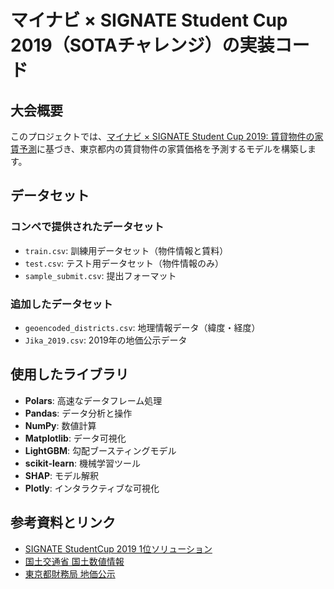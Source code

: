 # マイナビ × SIGNATE Student Cup 2019（SOTAチャレンジ）の実装コード

## 大会概要
このプロジェクトでは、[マイナビ × SIGNATE Student Cup 2019: 賃貸物件の家賃予測](https://signate.jp/competitions/264)に基づき、東京都内の賃貸物件の家賃価格を予測するモデルを構築します。

## データセット
### コンペで提供されたデータセット
- `train.csv`: 訓練用データセット（物件情報と賃料）
- `test.csv`: テスト用データセット（物件情報のみ）
- `sample_submit.csv`: 提出フォーマット
### 追加したデータセット
- `geoencoded_districts.csv`: 地理情報データ（緯度・経度）
- `Jika_2019.csv`: 2019年の地価公示データ

## 使用したライブラリ
- **Polars**: 高速なデータフレーム処理
- **Pandas**: データ分析と操作
- **NumPy**: 数値計算
- **Matplotlib**: データ可視化
- **LightGBM**: 勾配ブースティングモデル
- **scikit-learn**: 機械学習ツール
- **SHAP**: モデル解釈
- **Plotly**: インタラクティブな可視化

## 参考資料とリンク
- [SIGNATE StudentCup 2019 1位ソリューション](https://github.com/analokmaus/signate-studentcup2019/)
- [国土交通省 国土数値情報](https://nlftp.mlit.go.jp/)
- [東京都財務局 地価公示](https://www.zaimu.metro.tokyo.lg.jp/kijunchi/chikakouji/31kouji)
